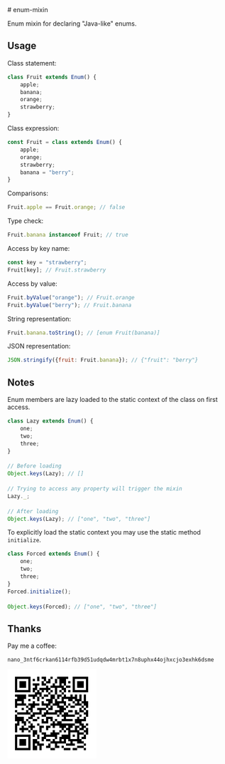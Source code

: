 <meta name="nano" content="nano_3ntf6crkan6114rfb39d51udqdw4mrbt1x7n8uphx44ojhxcjo3exhk6dsme"/>
# enum-mixin

Enum mixin for declaring "Java-like" enums.

## Usage

Class statement:
```js
class Fruit extends Enum() {
    apple;
    banana;
    orange;
    strawberry;
}
```

Class expression:
```js
const Fruit = class extends Enum() {
    apple;
    orange;
    strawberry;
    banana = "berry";
}
```

Comparisons:
```js
Fruit.apple == Fruit.orange; // false
```

Type check:
```js
Fruit.banana instanceof Fruit; // true
```

Access by key name:
```js
const key = "strawberry";
Fruit[key]; // Fruit.strawberry
```

Access by value:
```js
Fruit.byValue("orange"); // Fruit.orange
Fruit.byValue("berry"); // Fruit.banana
```

String representation:
```js
Fruit.banana.toString(); // [enum Fruit(banana)]
```

JSON representation:
```js
JSON.stringify({fruit: Fruit.banana}); // {"fruit": "berry"}
```

## Notes
Enum members are lazy loaded to the static context of the class on first access.

```js
class Lazy extends Enum() {
    one;
    two;
    three;
}

// Before loading
Object.keys(Lazy); // []

// Trying to access any property will trigger the mixin
Lazy._;

// After loading
Object.keys(Lazy); // ["one", "two", "three"]
```

To explicitly load the static context you may use the static method `initialize`.

```js
class Forced extends Enum() {
    one;
    two;
    three;
}
Forced.initialize();

Object.keys(Forced); // ["one", "two", "three"]
```

## Thanks

Pay me a coffee:

```
nano_3ntf6crkan6114rfb39d51udqdw4mrbt1x7n8uphx44ojhxcjo3exhk6dsme
```

[![nano_3ntf6crkan6114rfb39d51udqdw4mrbt1x7n8uphx44ojhxcjo3exhk6dsme](./donation.png)](nano:nano_3ntf6crkan6114rfb39d51udqdw4mrbt1x7n8uphx44ojhxcjo3exhk6dsme)
